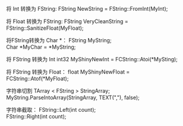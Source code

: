 ﻿将 Int 转换为 FString:
FString NewString = FString::FromInt(MyInt);

将 Float 转换为 FString:
FString VeryCleanString = FString::SanitizeFloat(MyFloat);  

将FString转换为 Char *：
FString MyString;  
Char *MyChar = *MyString;  

将 FString 转换为 Int 
int32 MyShinyNewInt = FCString::Atoi(*MySting);  

 将 FString 转换为 Float：
float MyShinyNewFloat = FCString::Atof(*MyFloat);  

字符串切割
TArray \< FString \> StringArray;  
MyString.ParseIntoArray(StringArray, TEXT(","), false);  

字符串截取：
FString::Left(int count);  
FString::Right(int count);  
